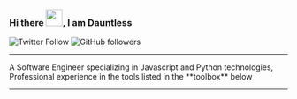 ### Hi there <img src='https://raw.githubusercontent.com/MartinHeinz/MartinHeinz/master/wave.gif' width='30px'>, I am Dauntless
![Twitter Follow](https://img.shields.io/twitter/follow/___waverider?style=social)
![GitHub followers](https://img.shields.io/github/followers/dauntless001?style=social)
<hr />
A Software Engineer specializing in Javascript and Python technologies, Professional experience in the tools listed in the **toolbox** below
<hr />
<!--
**dauntless001/dauntless001** is a ✨ _special_ ✨ repository because its `README.md` (this file) appears on your GitHub profile.

Here are some ideas to get you started:

- 🔭 I’m currently working on ...
- 🌱 I’m currently learning ...
- 👯 I’m looking to collaborate on ...
- 🤔 I’m looking for help with ...
- 💬 Ask me about ...
- 📫 How to reach me: ...
- 😄 Pronouns: ...
- ⚡ Fun fact: ...
-->
